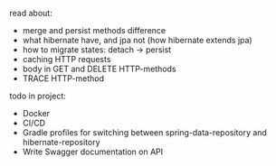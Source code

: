 read about:

- merge and persist methods difference
- what hibernate have, and jpa not (how hibernate extends jpa)
- how to migrate states: detach -> persist
- caching HTTP requests
- body in GET and DELETE HTTP-methods
- TRACE HTTP-method

todo in project:

- Docker
- CI/CD
- Gradle profiles for switching between spring-data-repository and hibernate-repository
- Write Swagger documentation on API
